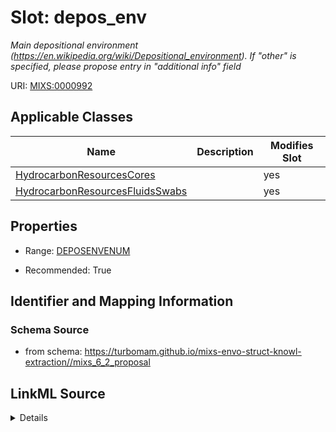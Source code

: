 # Slot: depos_env


_Main depositional environment (https://en.wikipedia.org/wiki/Depositional_environment). If "other" is specified, please propose entry in "additional info" field_



URI: [MIXS:0000992](https://w3id.org/mixs/0000992)



<!-- no inheritance hierarchy -->




## Applicable Classes

| Name | Description | Modifies Slot |
| --- | --- | --- |
[HydrocarbonResourcesCores](HydrocarbonResourcesCores.md) |  |  yes  |
[HydrocarbonResourcesFluidsSwabs](HydrocarbonResourcesFluidsSwabs.md) |  |  yes  |







## Properties

* Range: [DEPOSENVENUM](DEPOSENVENUM.md)

* Recommended: True





## Identifier and Mapping Information







### Schema Source


* from schema: https://turbomam.github.io/mixs-envo-struct-knowl-extraction//mixs_6_2_proposal




## LinkML Source

<details>
```yaml
name: depos_env
description: Main depositional environment (https://en.wikipedia.org/wiki/Depositional_environment).
  If "other" is specified, please propose entry in "additional info" field
title: depositional environment
notes:
- environment
from_schema: https://turbomam.github.io/mixs-envo-struct-knowl-extraction//mixs_6_2_proposal
rank: 1000
slot_uri: MIXS:0000992
multivalued: false
alias: depos_env
domain_of:
- HydrocarbonResourcesCores
- HydrocarbonResourcesFluidsSwabs
range: DEPOS_ENV_ENUM
recommended: true

```
</details>